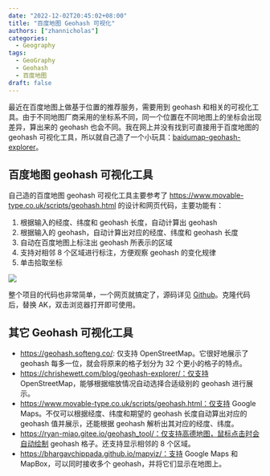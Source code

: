 ```yaml
---
date: "2022-12-02T20:45:02+08:00"
title: "百度地图 Geohash 可视化"
authors: ["zhannicholas"]
categories:
  - Geography
tags:
  - GeoGraphy
  - Geohash
  - 百度地图
draft: false
---
```


最近在百度地图上做基于位置的推荐服务，需要用到 geohash 和相关的可视化工具。由于不同地图厂商采用的坐标系不同，同一个位置在不同地图上的坐标会出现差异，算出来的 geohash 也会不同。我在网上并没有找到可直接用于百度地图的 geohash 可视化工具，所以就自己造了一个小玩具：[baidumap-geohash-explorer](https://zhannicholas.github.io/baidumap_geohash_explorer.html)。

## 百度地图 geohash 可视化工具

自己造的百度地图 geohash 可视化工具主要参考了 https://www.movable-type.co.uk/scripts/geohash.html 的设计和网页代码，主要功能有：
1. 根据输入的经度、纬度和 geohash 长度，自动计算出 geohash
2. 根据输入的 geohash，自动计算出对应的经度、纬度和 geohash 长度
3. 自动在百度地图上标注出 geohash 所表示的区域
4. 支持对相邻 8 个区域进行标注，方便观察 geohash 的变化规律
5. 单击拾取坐标

![](/images/geography/baidumap-geohash-explorer.png)


整个项目的代码也非常简单，一个网页就搞定了，源码详见 [Github](https://github.com/zhannicholas/baidumap-geohash-explorer)。克隆代码后，替换 AK，双击浏览器打开即可使用。

## 其它 Geohash 可视化工具

* https://geohash.softeng.co/: 仅支持 OpenStreetMap。它很好地展示了 geohash 每多一位，就会将原来的格子划分为 32 个更小的格子的特点。
* https://chrishewett.com/blog/geohash-explorer/：仅支持 OpenStreetMap，能够根据缩放情况自动选择合适级别的 geohash 进行展示。
* https://www.movable-type.co.uk/scripts/geohash.html：仅支持 Google Maps。不仅可以根据经度、纬度和期望的 geohash 长度自动算出对应的 geohash 值并展示，还能根据 geohash 解析出其对应的经度、纬度。
* https://ryan-miao.gitee.io/geohash_tool/：仅支持高德地图，鼠标点击时会自动绘制 geohash 格子。还支持显示相邻的 8 个区域。
* https://bhargavchippada.github.io/mapviz/：支持 Google Maps 和 MapBox，可以同时接收多个 geohash，并将它们显示在地图上。

